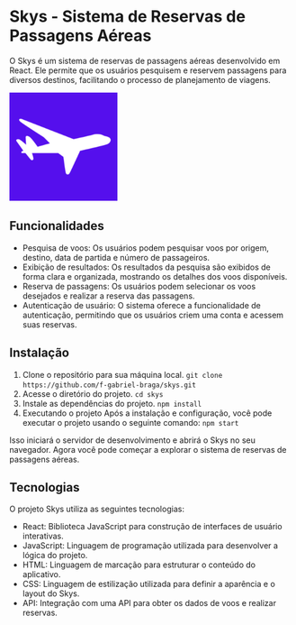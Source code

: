 # Skys - Sistema de Reservas de Passagens Aéreas
O Skys é um sistema de reservas de passagens aéreas desenvolvido em React. Ele permite que os usuários pesquisem e reservem passagens para diversos destinos, facilitando o processo de planejamento de viagens.

![Logo](https://github.com/F-Gabriel-Braga/skys/blob/main/public/logo192.png?raw=true)

## Funcionalidades
* Pesquisa de voos: Os usuários podem pesquisar voos por origem, destino, data de partida e número de passageiros.
* Exibição de resultados: Os resultados da pesquisa são exibidos de forma clara e organizada, mostrando os detalhes dos voos disponíveis.
* Reserva de passagens: Os usuários podem selecionar os voos desejados e realizar a reserva das passagens.
* Autenticação de usuário: O sistema oferece a funcionalidade de autenticação, permitindo que os usuários criem uma conta e acessem suas reservas.

## Instalação
1. Clone o repositório para sua máquina local.
`git clone https://github.com/f-gabriel-braga/skys.git`
2. Acesse o diretório do projeto.
`cd skys`
3. Instale as dependências do projeto.
`npm install`
4. Executando o projeto
Após a instalação e configuração, você pode executar o projeto usando o seguinte comando:
`npm start`

Isso iniciará o servidor de desenvolvimento e abrirá o Skys no seu navegador. Agora você pode começar a explorar o sistema de reservas de passagens aéreas.

## Tecnologias
O projeto Skys utiliza as seguintes tecnologias:
* React: Biblioteca JavaScript para construção de interfaces de usuário interativas.
* JavaScript: Linguagem de programação utilizada para desenvolver a lógica do projeto.
* HTML: Linguagem de marcação para estruturar o conteúdo do aplicativo.
* CSS: Linguagem de estilização utilizada para definir a aparência e o layout do Skys.
* API: Integração com uma API para obter os dados de voos e realizar reservas.
